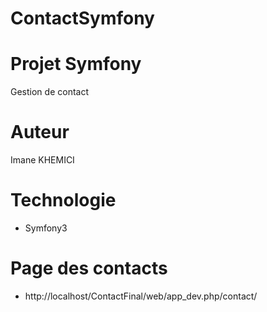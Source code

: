 # ContactSymfony

# Projet Symfony
Gestion de contact

# Auteur
Imane KHEMICI

# Technologie
- Symfony3

# Page des contacts
- http://localhost/ContactFinal/web/app_dev.php/contact/

